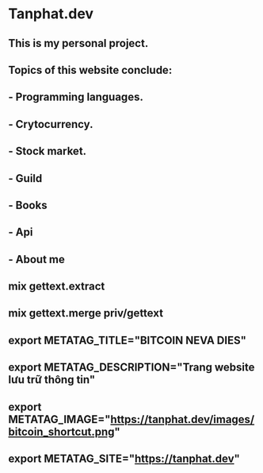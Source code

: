 # Tanphat.dev

## This is my personal project.
## Topics of this website conclude:
##  - Programming languages.
##  - Crytocurrency.
##  - Stock market.
##  - Guild
##  - Books
##  - Api
##  - About me

## mix gettext.extract
## mix gettext.merge priv/gettext

## export METATAG_TITLE="BITCOIN NEVA DIES"
## export METATAG_DESCRIPTION="Trang website lưu trữ thông tin"
## export METATAG_IMAGE="https://tanphat.dev/images/bitcoin_shortcut.png"
## export METATAG_SITE="https://tanphat.dev"
